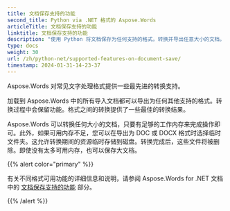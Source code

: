 ```yaml
---
title: 文档保存支持的功能
second_title: Python via .NET 格式的 Aspose.Words
articleTitle: 文档保存支持的功能
linktitle: 文档保存支持的功能
description: "使用 Python 将文档保存为任何支持的格式。转换并导出任意大小的文档。"
type: docs
weight: 30
url: /zh/python-net/supported-features-on-document-save/
timestamp: 2024-01-31-14-23-37
---
```


Aspose.Words 对常见文字处理格式提供一些最先进的转换支持。

加载到 Aspose.Words 中的所有导入文档都可以导出为任何其他支持的格式。转换过程中会保留功能。格式之间的转换提供了一些最佳的转换结果。

Aspose.Words 可以转换任何大小的文档，只要有足够的工作内存来完成操作即可。此外，如果可用内存不足，您可以在导出为 DOC 或 DOCX 格式时选择临时文件夹。这允许转换期间的资源临时存储到磁盘。转换完成后，这些文件将被删除。即使没有太多可用内存，也可以保存大文档。

{{% alert color="primary" %}}

有关不同格式可用功能的详细信息和说明，请参阅 Aspose.Words for .NET 文档中的 [文档保存支持的功能](/words/zh/net/supported-features-on-document-save/) 部分。

{{% /alert %}}
